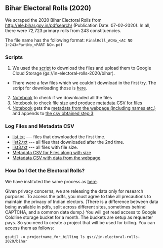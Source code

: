 ## Bihar Electoral Rolls (2020)

We scraped the 2020 Bihar Electoral Rolls from http://ele.bihar.gov.in/pdfsearch/ (Publication Date: 07-02-2020). In all, there were 72,723 primary rolls from 243 constituencies.

The file name has the following format: `FinalRoll_ACNo_<AC NO 1~243>PartNo_<PART NO>.pdf`

### Scripts

1. We used the [script](scripts/bihar.py) to download the files and upload them to Google Cloud Storage (gs://in-electoral-rolls-2020/bihar).
  - There were a few files which we couldn't download in the first try. The script for downloading those is [here](scripts/bihar_patch.py).
2. [Notebook](scripts/bihar_check.ipynb) to check if we downloaded all the files
3. [Notebook](scripts/bihar_to_csv.ipynb) to check file size and produce [metadata CSV for files](metadata_and_log_files/bihar.csv)
4. [Notebook](scripts/scrape-dry-run-getmeta.ipynb) gets the [metadata from the webpage (including names etc.)](metadata_and_log_files/metadata.csv) and appends to [the csv obtained step 3](metadata_and_log_files/bihar.csv)

### Log Files and Metadata CSV

* [list.txt](metadata_and_log_files/list.txt) --- files that downloaded the first time.
* [list2.txt](metadata_and_log_files/list2.txt) --- all files that downloaded after the 2nd time.
* [list3.txt](metadata_and_log_files/list3.txt) --- all files with file size.
* [Metadata CSV for Files along with size](metadata_and_log_files/bihar.csv)
* [Metadata CSV with data from the webpage](metadata_and_log_files/metadata.csv)

### How Do I Get the Electoral Rolls?

We have instituted the same process as [here](https://github.com/in-rolls/electoral_rolls).

Given privacy concerns, we are releasing the data only for research purposes. To access the pdfs, you must agree to take all precautions to maintain the privacy of Indian electors. (There is a difference between data being available in pdfs, split across different sites, sometimes behind CAPTCHA, and a common data dump.) You will get read access to Google Coldline storage bucket for a month. The buckets are setup as requester pays. So you need to create a project that will be used for billing. You can access them as follows:

```
gsutil -u projectname_for_billing ls gs://in-electoral-rolls-2020/bihar
```

